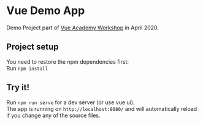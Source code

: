 # Vue Demo App

Demo Project part of <a href="https://vue.ac" target="_blank">Vue Academy Workshop</a> in April 2020.

## Project setup

You need to restore the npm dependencies first:  
Run `npm install`

## Try it!

Run `npm run serve` for a dev server (or use vue ui).  
The app is running on `http://localhost:8080/` and will automatically reload if you change any of the source files.